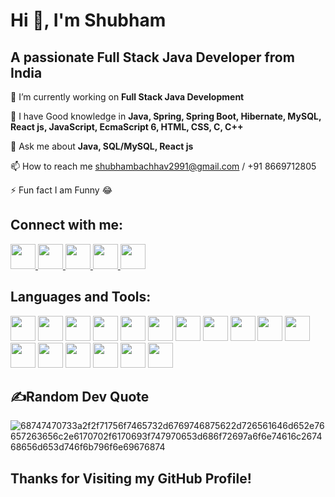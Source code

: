 # Hi 👋, I'm Shubham

## A passionate Full Stack Java Developer from India



🔭 I’m currently working on **Full Stack Java Development**

🌱 I have Good knowledge in **Java, Spring, Spring Boot, Hibernate, MySQL, React js, JavaScript, EcmaScript 6, HTML, CSS, C, C++**

💬 Ask me about **Java, SQL/MySQL, React js**

📫 How to reach me shubhambachhav2991@gmail.com / +91 8669712805

⚡ Fun fact I am Funny 😂

## Connect with me:
<p align="left">
  <a href="https://www.linkedin.com/in/shubham-bachhav-346468275" target="_blank">
    <img src="https://skillicons.dev/icons?i=linkedin" width="40" height="40"/>
  </a>
  <a href="https://github.com/shubhamshambachhav" target="_blank">
    <img src="https://skillicons.dev/icons?i=github" width="40" height="40"/>
  </a>
  <a href="mailto:shubhambachhav2991@gmail.com">
    <img src="https://upload.wikimedia.org/wikipedia/commons/7/7e/Gmail_icon_%282020%29.svg" width="40" height="40"/>
  </a>
  <a href="https://www.instagram.com/shubhambachhav_patil/" target="_blank">
    <img src="https://upload.wikimedia.org/wikipedia/commons/a/a5/Instagram_icon.png" width="40" height="40"/>
  </a>
  <a href="https://www.facebook.com/shubham.bachhav.334" target="_blank">
    <img src="https://upload.wikimedia.org/wikipedia/commons/5/51/Facebook_f_logo_%282019%29.svg" width="40" height="40"/>
  </a>
</p>


## Languages and Tools:
<p align="left">
  <img src="https://cdn.jsdelivr.net/gh/devicons/devicon/icons/java/java-original.svg" width="40" height="40"/>
  <img src="https://cdn.jsdelivr.net/gh/devicons/devicon/icons/spring/spring-original.svg" width="40" height="40"/>
  <img src="https://www.vectorlogo.zone/logos/hibernate/hibernate-icon.svg" width="40" height="40"/>
  <img src="https://cdn.jsdelivr.net/gh/devicons/devicon/icons/mysql/mysql-original.svg" width="40" height="40"/>
  <img src="https://cdn.jsdelivr.net/gh/devicons/devicon/icons/react/react-original.svg" width="40" height="40"/>
  <img src="https://cdn.jsdelivr.net/gh/devicons/devicon/icons/tailwindcss/tailwindcss-original.svg" width="40" height="40"/>
  <img src="https://cdn.jsdelivr.net/gh/devicons/devicon/icons/javascript/javascript-original.svg" width="40" height="40"/>
  <img src="https://cdn.jsdelivr.net/gh/devicons/devicon/icons/javascript/javascript-original.svg" width="40" height="40"/>
  <img src="https://cdn.jsdelivr.net/gh/devicons/devicon/icons/jquery/jquery-original.svg" width="40" height="40"/>
  <img src="https://cdn.jsdelivr.net/gh/devicons/devicon/icons/bootstrap/bootstrap-original.svg" width="40" height="40"/>
  <img src="https://cdn.jsdelivr.net/gh/devicons/devicon/icons/html5/html5-original.svg" width="40" height="40"/>
  <img src="https://cdn.jsdelivr.net/gh/devicons/devicon/icons/css3/css3-original.svg" width="40" height="40"/>
  <img src="https://cdn.jsdelivr.net/gh/devicons/devicon/icons/c/c-original.svg" width="40" height="40"/>
  <img src="https://cdn.jsdelivr.net/gh/devicons/devicon/icons/cplusplus/cplusplus-original.svg" width="40" height="40"/>
  <img src="https://cdn.jsdelivr.net/gh/devicons/devicon/icons/git/git-original.svg" width="40" height="40"/>
  <img src="https://cdn.jsdelivr.net/gh/devicons/devicon/icons/github/github-original.svg" width="40" height="40"/>
  <img src="https://cdn.jsdelivr.net/gh/devicons/devicon/icons/docker/docker-original.svg" width="40" height="40"/>
</p>  

## ✍️Random Dev Quote
![68747470733a2f2f71756f7465732d6769746875622d726561646d652e76657263656c2e6170702f6170693f747970653d686f72697a6f6e74616c267468656d653d746f6b796f6e69676874](https://github.com/user-attachments/assets/afc5d6cd-177e-4584-b269-cce693c86af0)




## Thanks for Visiting my GitHub Profile!

